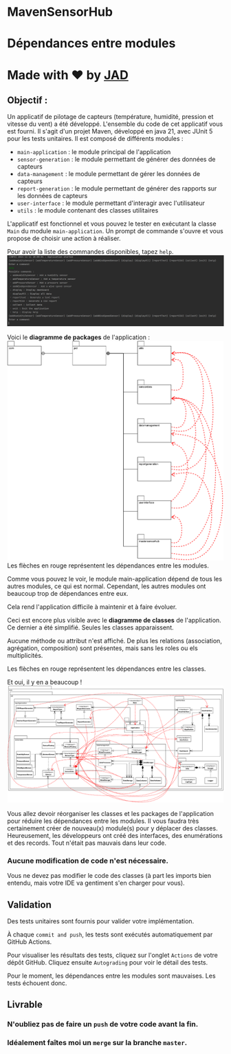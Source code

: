 # MavenSensorHub

# Dépendances entre modules

# Made with ❤️ by [JAD](mailto:jeanaymeric@gmail.com)

## Objectif :

Un applicatif de pilotage de capteurs (température, humidité, pression et vitesse du vent) a été développé.
L'ensemble du code de cet applicatif vous est fourni.
Il s'agit d'un projet Maven, développé en java 21, avec JUnit 5 pour les tests unitaires.
Il est composé de différents modules :

- `main-application` : le module principal de l'application
- `sensor-generation` : le module permettant de générer des données de capteurs
- `data-management` : le module permettant de gérer les données de capteurs
- `report-generation` : le module permettant de générer des rapports sur les données de capteurs
- `user-interface` : le module permettant d'interagir avec l'utilisateur
- `utils` : le module contenant des classes utilitaires

L'applicatif est fonctionnel et vous pouvez le tester en exécutant la classe `Main` du module `main-application`.
Un prompt de commande s'ouvre et vous propose de choisir une action à réaliser.

Pour avoir la liste des commandes disponibles, tapez `help`.
![Prompt de l'application](./maven-sensor-hub-prompt.png)

Voici le **diagramme de packages** de l'application :
![Diagramme de packages](./maven-sensor-hub-diagramme-packages.png)
Les flèches en rouge représentent les dépendances entre les modules.

Comme vous pouvez le voir, le module main-application dépend de tous les autres modules, ce qui est normal.
Cependant, les autres modules ont beaucoup trop de dépendances entre eux.

Cela rend l'application difficile à maintenir et à faire évoluer.

Ceci est encore plus visible avec le **diagramme de classes** de l'application. Ce dernier a été simplifié. Seules les
classes apparaissent.

Aucune méthode ou attribut n'est affiché. De plus les relations (association, agrégation, composition) sont présentes,
mais sans les roles ou els multiplicités.

Les flèches en rouge représentent les dépendances entre les classes.

Et oui, il y en a beaucoup !
![Diagramme de classes](./maven-sensor-hub-diagramme-classes.png)

Vous allez devoir réorganiser les classes et les packages de l'application pour réduire les dépendances entre les
modules.
Il vous faudra très certainement créer de nouveau(x) module(s) pour y déplacer des classes.
Heureusement, les développeurs ont créé des interfaces, des enumérations et des records. Tout n'était pas mauvais dans
leur code.

### Aucune modification de code n'est nécessaire.

Vous ne devez pas modifier le code des classes (à part les imports
bien
entendu, mais votre IDE va gentiment s'en charger pour vous).

## Validation

Des tests unitaires sont fournis pour valider votre implémentation.

À chaque `commit and push`, les tests sont exécutés automatiquement par GitHub Actions.

Pour visualiser les résultats des tests, cliquez sur l'onglet `Actions` de votre dépôt GitHub.
Cliquez ensuite `Autograding` pour voir le détail des tests.

Pour le moment, les dépendances entre les modules sont mauvaises. Les tests échouent donc.

## Livrable

### N'oubliez pas de faire un `push` de votre code avant la fin.

### Idéalement faîtes moi un `merge` sur la branche `master`.